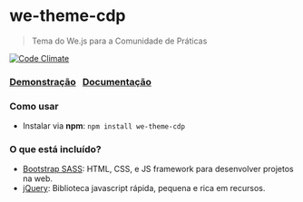 # we-theme-cdp
> Tema do We.js para a Comunidade de Práticas

[![Code Climate](https://codeclimate.com/github/ABS-org/we-theme-cdp/badges/gpa.svg)](https://codeclimate.com/github/ABS-org/we-theme-cdp)

### [Demonstração](https://abs-org.github.io/we-theme-cdp/demo/) &nbsp; [Documentação](http://abs-org.github.io/we-theme-cdp/docs/)

### Como usar

- Instalar via **npm**:
```npm install we-theme-cdp ```

### O que está incluído?
- [Bootstrap SASS](http://getbootstrap.com/css/#sass): HTML, CSS, e JS framework para desenvolver projetos na web.
- [jQuery](http://jquery.com/): Biblioteca javascript rápida, pequena e rica em recursos.
